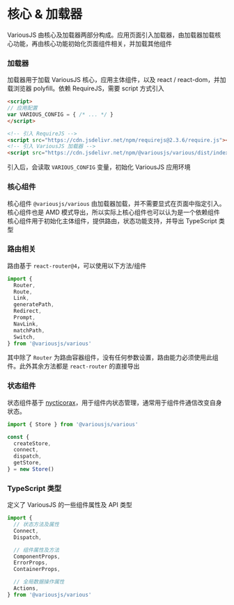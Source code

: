 # 核心 & 加载器

VariousJS 由核心及加载器两部分构成。应用页面引入加载器，由加载器加载核心功能，再由核心功能初始化页面组件相关，并加载其他组件

### 加载器

加载器用于加载 VariousJS 核心，应用主体组件，以及 react / react-dom，并加载浏览器 polyfill。依赖 RequireJS，需要 script 方式引入

```html
<script>
// 应用配置
var VARIOUS_CONFIG = { /* ... */ }
</script>

<!-- 引入 RequireJS -->
<script src="https://cdn.jsdelivr.net/npm/requirejs@2.3.6/require.js"></script>
<!-- 引入 VariousJS 加载器 -->
<script src="https://cdn.jsdelivr.net/npm/@variousjs/various/dist/index.js"></script>
```

引入后，会读取 `VARIOUS_CONFIG` 变量，初始化 VariousJS 应用环境

### 核心组件

核心组件 `@variousjs/various` 由加载器加载，并不需要显式在页面中指定引入。核心组件也是 AMD 模式导出，所以实际上核心组件也可以认为是一个依赖组件
核心组件用于初始化主体组件，提供路由，状态功能支持，并导出 TypeScript 类型

### 路由相关

路由基于 `react-router@4`，可以使用以下方法/组件

```js
import {
  Router,
  Route,
  Link,
  generatePath,
  Redirect,
  Prompt,
  NavLink,
  matchPath,
  Switch,
} from '@variousjs/various'
```

其中除了 `Router` 为路由容器组件，没有任何参数设置，路由能力必须使用此组件。此外其余方法都是 `react-router` 的直接导出

### 状态组件

状态组件基于 [nycticorax](https://github.com/fratercula/nycticorax)，用于组件内状态管理，通常用于组件件通信改变自身状态。

```js
import { Store } from '@variousjs/various'

const {
  createStore,
  connect,
  dispatch,
  getStore,
} = new Store()
```

### TypeScript 类型

定义了 VariousJS 的一些组件属性及 API 类型

```ts
import {
  // 状态方法及属性
  Connect,
  Dispatch,

  // 组件属性及方法
  ComponentProps,
  ErrorProps,
  ContainerProps,

  // 全局数据操作属性
  Actions,
} from '@variousjs/various'
```
